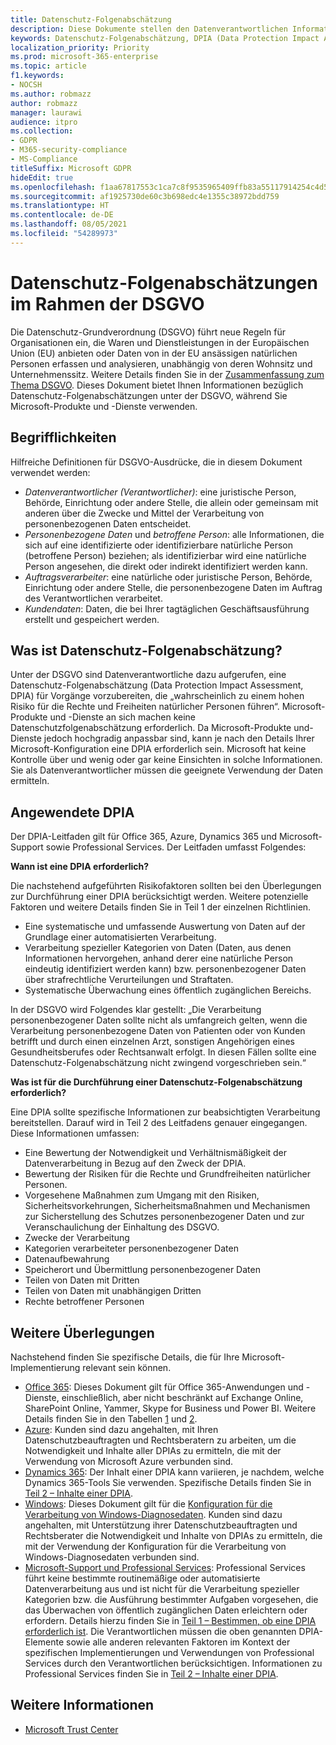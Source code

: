```yaml
---
title: Datenschutz-Folgenabschätzung
description: Diese Dokumente stellen den Datenverantwortlichen Informationen bereit, die ihnen helfen, zu bestimmen, ob eine Datenschutz-Folgeabschätzung erforderlich ist, und wenn ja, welche Informationen sie enthalten soll.
keywords: Datenschutz-Folgenabschätzung, DPIA (Data Protection Impact Assessment), Dynamics 365, Microsoft Professional Services, Microsoft 365, Microsoft 365-Dokumentation, DSGVO
localization_priority: Priority
ms.prod: microsoft-365-enterprise
ms.topic: article
f1.keywords:
- NOCSH
ms.author: robmazz
author: robmazz
manager: laurawi
audience: itpro
ms.collection:
- GDPR
- M365-security-compliance
- MS-Compliance
titleSuffix: Microsoft GDPR
hideEdit: true
ms.openlocfilehash: f1aa67817553c1ca7c8f9535965409ffb83a55117914254c4d58eec50eb38eba
ms.sourcegitcommit: af1925730de60c3b698edc4e1355c38972bdd759
ms.translationtype: HT
ms.contentlocale: de-DE
ms.lasthandoff: 08/05/2021
ms.locfileid: "54289973"
---
```

# <a name="data-protection-impact-assessment-for-the-gdpr"></a>Datenschutz-Folgenabschätzungen im Rahmen der DSGVO

Die Datenschutz-Grundverordnung (DSGVO) führt neue Regeln für Organisationen ein, die Waren und Dienstleistungen in der Europäischen Union (EU) anbieten oder Daten von in der EU ansässigen natürlichen Personen erfassen und analysieren, unabhängig von deren Wohnsitz und Unternehmenssitz. Weitere Details finden Sie in der [Zusammenfassung zum Thema DSGVO](gdpr.md). Dieses Dokument bietet Ihnen Informationen bezüglich Datenschutz-Folgenabschätzungen unter der DSGVO, während Sie Microsoft-Produkte und -Dienste verwenden.

## <a name="terminology"></a>Begrifflichkeiten

Hilfreiche Definitionen für DSGVO-Ausdrücke, die in diesem Dokument verwendet werden:

- *Datenverantwortlicher (Verantwortlicher)*: eine juristische Person, Behörde, Einrichtung oder andere Stelle, die allein oder gemeinsam mit anderen über die Zwecke und Mittel der Verarbeitung von personenbezogenen Daten entscheidet.  
- *Personenbezogene Daten* und *betroffene Person*: alle Informationen, die sich auf eine identifizierte oder identifizierbare natürliche Person (betroffene Person) beziehen; als identifizierbar wird eine natürliche Person angesehen, die direkt oder indirekt identifiziert werden kann.  
- *Auftragsverarbeiter*: eine natürliche oder juristische Person, Behörde, Einrichtung oder andere Stelle, die personenbezogene Daten im Auftrag des Verantwortlichen verarbeitet.  
- *Kundendaten*: Daten, die bei Ihrer tagtäglichen Geschäftsausführung erstellt und gespeichert werden.

## <a name="what-is-a-dpia"></a>Was ist Datenschutz-Folgenabschätzung?

Unter der DSGVO sind Datenverantwortliche dazu aufgerufen, eine Datenschutz-Folgenabschätzung (Data Protection Impact Assessment, DPIA) für Vorgänge vorzubereiten, die „wahrscheinlich zu einem hohen Risiko für die Rechte und Freiheiten natürlicher Personen führen“. Microsoft-Produkte und -Dienste an sich machen keine Datenschutzfolgenabschätzung erforderlich. Da Microsoft-Produkte und-Dienste jedoch hochgradig anpassbar sind, kann je nach den Details Ihrer Microsoft-Konfiguration eine DPIA erforderlich sein. Microsoft hat keine Kontrolle über und wenig oder gar keine Einsichten in solche Informationen. Sie als Datenverantwortlicher müssen die geeignete Verwendung der Daten ermitteln.

## <a name="dpia-in-action"></a>Angewendete DPIA

Der DPIA-Leitfaden gilt für Office 365, Azure, Dynamics 365 und Microsoft-Support sowie Professional Services. Der Leitfaden umfasst Folgendes:

**Wann ist eine DPIA erforderlich?**

Die nachstehend aufgeführten Risikofaktoren sollten bei den Überlegungen zur Durchführung einer DPIA berücksichtigt werden. Weitere potenzielle Faktoren und weitere Details finden Sie in Teil 1 der einzelnen Richtlinien.  

- Eine systematische und umfassende Auswertung von Daten auf der Grundlage einer automatisierten Verarbeitung.  
- Verarbeitung spezieller Kategorien von Daten (Daten, aus denen Informationen hervorgehen, anhand derer eine natürliche Person eindeutig identifiziert werden kann) bzw. personenbezogener Daten über strafrechtliche Verurteilungen und Straftaten.
- Systematische Überwachung eines öffentlich zugänglichen Bereichs.

In der DSGVO wird Folgendes klar gestellt: „Die Verarbeitung personenbezogener Daten sollte nicht als umfangreich gelten, wenn die Verarbeitung personenbezogene Daten von Patienten oder von Kunden betrifft und durch einen einzelnen Arzt, sonstigen Angehörigen eines Gesundheitsberufes oder Rechtsanwalt erfolgt. In diesen Fällen sollte eine Datenschutz-Folgenabschätzung nicht zwingend vorgeschrieben sein.“

**Was ist für die Durchführung einer Datenschutz-Folgenabschätzung erforderlich?**

Eine DPIA sollte spezifische Informationen zur beabsichtigten Verarbeitung bereitstellen. Darauf wird in Teil 2 des Leitfadens genauer eingegangen. Diese Informationen umfassen:

- Eine Bewertung der Notwendigkeit und Verhältnismäßigkeit der Datenverarbeitung in Bezug auf den Zweck der DPIA.  
- Bewertung der Risiken für die Rechte und Grundfreiheiten natürlicher Personen.
- Vorgesehene Maßnahmen zum Umgang mit den Risiken, Sicherheitsvorkehrungen, Sicherheitsmaßnahmen und Mechanismen zur Sicherstellung des Schutzes personenbezogener Daten und zur Veranschaulichung der Einhaltung des DSGVO.
- Zwecke der Verarbeitung  
- Kategorien verarbeiteter personenbezogener Daten  
- Datenaufbewahrung  
- Speicherort und Übermittlung personenbezogener Daten  
- Teilen von Daten mit Dritten  
- Teilen von Daten mit unabhängigen Dritten  
- Rechte betroffener Personen

## <a name="additional-considerations"></a>Weitere Überlegungen

Nachstehend finden Sie spezifische Details, die für Ihre Microsoft-Implementierung relevant sein können.

- [Office 365](gdpr-dpia-office365.md): Dieses Dokument gilt für Office 365-Anwendungen und -Dienste, einschließlich, aber nicht beschränkt auf Exchange Online, SharePoint Online, Yammer, Skype for Business und Power BI. Weitere Details finden Sie in den Tabellen [1](/microsoft-365/compliance/gdpr-dpia-office365#part-1--determining-whether-a-dpia-is-needed) und [2](/microsoft-365/compliance/gdpr-dpia-office365#part-2--contents-of-a-dpia).  
- [Azure](gdpr-dpia-azure.md): Kunden sind dazu angehalten, mit Ihren Datenschutzbeauftragten und Rechtsberatern zu arbeiten, um die Notwendigkeit und Inhalte aller DPIAs zu ermitteln, die mit der Verwendung von Microsoft Azure verbunden sind.  
- [Dynamics 365](gdpr-dpia-dynamics.md): Der Inhalt einer DPIA kann variieren, je nachdem, welche Dynamics 365-Tools Sie verwenden. Spezifische Details finden Sie in [Teil 2 – Inhalte einer DPIA](/microsoft-365/compliance/gdpr-dpia-dynamics#part-2--contents-of-a-dpia).
- [Windows](/compliance/regulatory/gdpr-dpia-windows): Dieses Dokument gilt für die [Konfiguration für die Verarbeitung von Windows-Diagnosedaten](/windows/privacy/configure-windows-diagnostic-data-in-your-organization). Kunden sind dazu angehalten, mit Unterstützung ihrer Datenschutzbeauftragten und Rechtsberater die Notwendigkeit und Inhalte von DPIAs zu ermitteln, die mit der Verwendung der Konfiguration für die Verarbeitung von Windows-Diagnosedaten verbunden sind.
- [Microsoft-Support und Professional Services](gdpr-dpia-prof-services.md): Professional Services führt keine bestimmte routinemäßige oder automatisierte Datenverarbeitung aus und ist nicht für die Verarbeitung spezieller Kategorien bzw. die Ausführung bestimmter Aufgaben vorgesehen, die das Überwachen von öffentlich zugänglichen Daten erleichtern oder erfordern. Details hierzu finden Sie in [Teil 1 – Bestimmen, ob eine DPIA erforderlich ist](/microsoft-365/compliance/gdpr-dpia-prof-services#part-1--determining-whether-a-dpia-is-needed). Die Verantwortlichen müssen die oben genannten DPIA-Elemente sowie alle anderen relevanten Faktoren im Kontext der spezifischen Implementierungen und Verwendungen von Professional Services durch den Verantwortlichen berücksichtigen. Informationen zu Professional Services finden Sie in [Teil 2 – Inhalte einer DPIA](/microsoft-365/compliance/gdpr-dpia-prof-services#part-2--contents-of-a-dpia).

## <a name="learn-more"></a>Weitere Informationen

- [Microsoft Trust Center](https://www.microsoft.com/trust-center/privacy/gdpr-overview)
